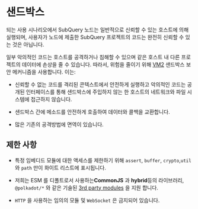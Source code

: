 # 샌드박스

되는 사용 시나리오에서 SubQuery 노드는 일반적으로 신뢰할 수 있는 호스트에 의해 실행되며, 사용자가 노드에 제출한 SubQuery 프로젝트의 코드는 완전히 신뢰할 수 있는 것은 아닙니다.

일부 악의적인 코드는 호스트를 공격하거나 침해할 수 있으며 같은 호스트 내 다른 프로젝트의 데이터에 손상을 줄 수 있습니다. 따라서, 위험을 줄이기 위해 [VM2](https://www.npmjs.com/package/vm2) 샌드박스 보안 메커니즘을 사용합니다. 이는:

- 신뢰할 수 없는 코드를 격리된 콘텍스트에서 안전하게 실행하고 악의적인 코드는 공개된 인터페이스를 통해 샌드박스에 주입하지 않는 한 호스트의 네트워크와 파일 시스템에 접근하지 않습니다.

- 샌드박스 간에 메소드를 안전하게 호출하여 데이터와 콜백을 교환합니다.

- 많은 기존의 공격방법에 면역이 있습니다.


## 제한 사항

- 특정 임베디드 모듈에 대한 액세스를 제한하기 위해 `assert`, `buffer`, `crypto`,`util` 와 `path` 만이 화이트 리스트에 표시됩니다.

- 저희는 ESM 를 디폴트로서 사용하는**CommonJS** 과 **hybrid**등의 라이브러리, `@polkadot/*` 와 같은 기술된 [3rd party modules](../create/mapping.md#third-party-libraries) 을 지원 합니다.

- `HTTP` 을 사용하는 임의의 모듈 및 `WebSocket` 은 금지되어 있습니다.
